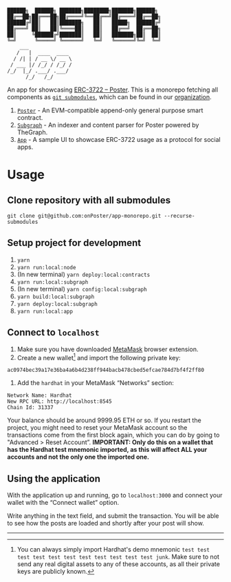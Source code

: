 ```
██████╗  ██████╗ ███████╗████████╗███████╗██████╗
██╔══██╗██╔═══██╗██╔════╝╚══██╔══╝██╔════╝██╔══██╗
██████╔╝██║   ██║███████╗   ██║   █████╗  ██████╔╝
██╔═══╝ ██║   ██║╚════██║   ██║   ██╔══╝  ██╔══██╗
██║     ╚██████╔╝███████║   ██║   ███████╗██║  ██║
╚═╝      ╚═════╝ ╚══════╝   ╚═╝   ╚══════╝╚═╝  ╚═╝
    ___              
   /   |  ____  ____ 
  / /| | / __ \/ __ \
 / ___ |/ /_/ / /_/ /
/_/  |_/ .___/ .___/ 
      /_/   /_/      
```

An app for showcasing [ERC-3722 – Poster](https://ethereum-magicians.org/t/erc-3722-poster-a-ridiculously-simple-general-purpose-social-media-smart-contract/6751). This is a monorepo fetching all components as [`git submodules`](https://git-scm.com/book/en/v2/Git-Tools-Submodules), which can be found in our [organization](https://github.com/onPoster).

1. [`Poster`](https://github.com/onPoster/app) - An EVM-compatible append-only general purpose smart contract.
1. [`Subgraph`](https://github.com/onPoster/subgraph) - An indexer and content parser for Poster powered by TheGraph.
1. [`App`](https://github.com/onPoster/app) - A sample UI to showcase ERC-3722 usage as a protocol for social apps.

# Usage

## Clone repository with all submodules

`git clone git@github.com:onPoster/app-monorepo.git --recurse-submodules`

## Setup project for development

1. `yarn`
1. `yarn run:local:node`
1. (In new terminal) `yarn deploy:local:contracts`
1. `yarn run:local:subgraph`
1. (In new terminal) `yarn config:local:subgraph`
1. `yarn build:local:subgraph`
1. `yarn deploy:local:subgraph`
1. `yarn run:local:app`

## Connect to `localhost`

1. Make sure you have downloaded [MetaMask](https://metamask.io) browser extension.
1. Create a new wallet[^1] and import the following private key:

```
ac0974bec39a17e36ba4a6b4d238ff944bacb478cbed5efcae784d7bf4f2ff80
```

1. Add the `hardhat` in your MetaMask “Networks” section:

```
Network Name: Hardhat
New RPC URL: http://localhost:8545
Chain Id: 31337
```

Your balance should be around 9999.95 ETH or so. If you restart the project, you might need to reset your MetaMask account so the transactions come from the first block again, which you can do by going to "Advanced > Reset Account”. **IMPORTANT: Only do this on a wallet that has the Hardhat test mnemonic imported, as this will affect ALL your accounts and not the only one the imported one.**

## Using the application

With the application up and running, go to `localhost:3000` and connect your wallet with the “Connect wallet” option.

Write anything in the text field, and submit the transaction. You will be able to see how the posts are loaded and shortly after your post will show.

---

[^1]: You can always simply import Hardhat's demo mnemonic `test test test test test test test test test test test junk`. Make sure to not send any real digital assets to any of these accounts, as all their private keys are publicly known.
